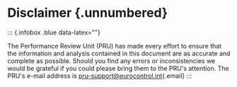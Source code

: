 # Disclaimer {.unnumbered}

::: {.infobox .blue data-latex=""}

The Performance Review Unit (PRU) has made every effort to ensure that the information and analysis contained in this document are as accurate and complete as possible. Should you find any errors or inconsistencies we would be grateful if you could please bring them to the PRU's attention. The PRU's e-mail address is [pru-support\@eurocontrol.int](mailto:pru-support@eurocontrol.int){.email}
:::
